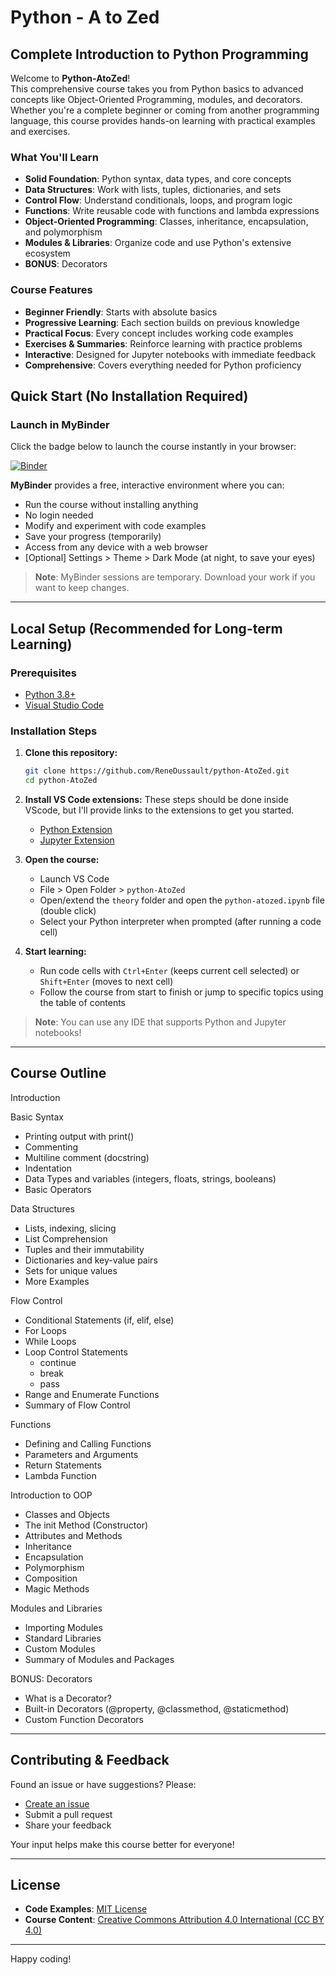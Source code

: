 # Python - A to Zed

## Complete Introduction to Python Programming

Welcome to **Python-AtoZed**!  
This comprehensive course takes you from Python basics to advanced concepts like Object-Oriented Programming, modules, and decorators.  
Whether you're a complete beginner or coming from another programming language, this course provides hands-on learning with practical examples and exercises.

### What You'll Learn
- **Solid Foundation**: Python syntax, data types, and core concepts
- **Data Structures**: Work with lists, tuples, dictionaries, and sets
- **Control Flow**: Understand conditionals, loops, and program logic
- **Functions**: Write reusable code with functions and lambda expressions
- **Object-Oriented Programming**: Classes, inheritance, encapsulation, and polymorphism
- **Modules & Libraries**: Organize code and use Python's extensive ecosystem
- **BONUS**: Decorators

### Course Features
- **Beginner Friendly**: Starts with absolute basics
- **Progressive Learning**: Each section builds on previous knowledge
- **Practical Focus**: Every concept includes working code examples
- **Exercises & Summaries**: Reinforce learning with practice problems
- **Interactive**: Designed for Jupyter notebooks with immediate feedback
- **Comprehensive**: Covers everything needed for Python proficiency

## Quick Start (No Installation Required)

### Launch in MyBinder
Click the badge below to launch the course instantly in your browser:

[![Binder](https://mybinder.org/badge_logo.svg)](https://mybinder.org/v2/gh/ReneDussault/Python-AtoZed/HEAD)

**MyBinder** provides a free, interactive environment where you can:
- Run the course without installing anything
- No login needed
- Modify and experiment with code examples
- Save your progress (temporarily)
- Access from any device with a web browser
- [Optional] Settings > Theme > Dark Mode (at night, to save your eyes)

> **Note**: MyBinder sessions are temporary. Download your work if you want to keep changes.

---

## Local Setup (Recommended for Long-term Learning)

### Prerequisites
- [Python 3.8+](https://www.python.org/downloads/)
- [Visual Studio Code](https://code.visualstudio.com/)

### Installation Steps
1. **Clone this repository:**
   ```bash
   git clone https://github.com/ReneDussault/python-AtoZed.git
   cd python-AtoZed
   ```

2. **Install VS Code extensions:**
   These steps should be done inside VScode, but I'll provide links to the extensions to get you started.
   - [Python Extension](https://marketplace.visualstudio.com/items?itemName=ms-python.python)
   - [Jupyter Extension](https://marketplace.visualstudio.com/items?itemName=ms-toolsai.jupyter)

3. **Open the course:**
   - Launch VS Code
   - File > Open Folder > `python-AtoZed`
   - Open/extend the `theory` folder and open the `python-atozed.ipynb` file (double click)
   - Select your Python interpreter when prompted (after running a code cell)

4. **Start learning:**
   - Run code cells with `Ctrl+Enter` (keeps current cell selected) or `Shift+Enter` (moves to next cell)
   - Follow the course from start to finish or jump to specific topics using the table of contents

> **Note**: You can use any IDE that supports Python and Jupyter notebooks!

---

## Course Outline

Introduction

Basic Syntax

- Printing output with print()
- Commenting
- Multiline comment (docstring)
- Indentation
- Data Types and variables (integers, floats, strings, booleans)
- Basic Operators

Data Structures

- Lists, indexing, slicing
- List Comprehension
- Tuples and their immutability
- Dictionaries and key-value pairs
- Sets for unique values
- More Examples

Flow Control

- Conditional Statements (if, elif, else)
- For Loops
- While Loops
- Loop Control Statements  
  - continue  
  - break  
  - pass  
- Range and Enumerate Functions
- Summary of Flow Control

Functions

- Defining and Calling Functions
- Parameters and Arguments
- Return Statements
- Lambda Function

Introduction to OOP

- Classes and Objects
- The init Method (Constructor)
- Attributes and Methods
- Inheritance
- Encapsulation
- Polymorphism
- Composition
- Magic Methods

Modules and Libraries

- Importing Modules
- Standard Libraries
- Custom Modules
- Summary of Modules and Packages

BONUS: Decorators

- What is a Decorator?
- Built-in Decorators (@property, @classmethod, @staticmethod)
- Custom Function Decorators

---

## Contributing & Feedback

Found an issue or have suggestions? Please:
- [Create an issue](https://github.com/ReneDussault/python-AtoZed/issues)
- Submit a pull request
- Share your feedback

Your input helps make this course better for everyone!

---

## License

- **Code Examples**: [MIT License](./LICENSE.txt)
- **Course Content**: [Creative Commons Attribution 4.0 International (CC BY 4.0)](./LICENSE_CC_BY.txt)

---

Happy coding!
